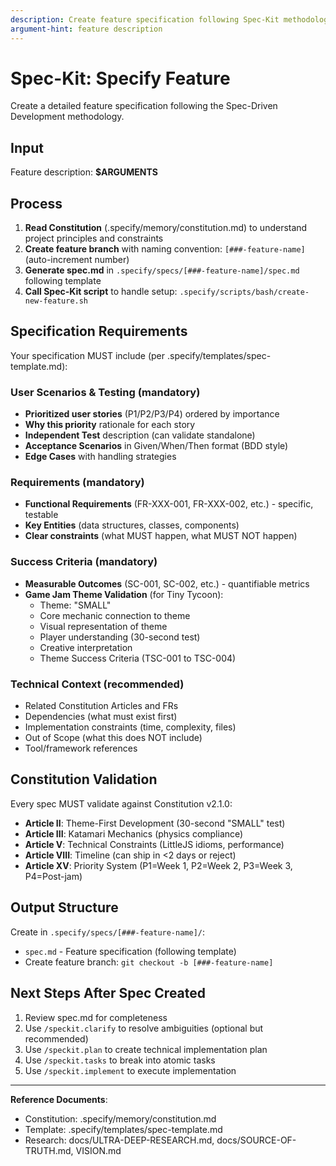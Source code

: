 ```yaml
---
description: Create feature specification following Spec-Kit methodology
argument-hint: feature description
---
```


# Spec-Kit: Specify Feature

Create a detailed feature specification following the Spec-Driven Development methodology.

## Input

Feature description: **$ARGUMENTS**

## Process

1. **Read Constitution** (.specify/memory/constitution.md) to understand project principles and constraints
2. **Create feature branch** with naming convention: `[###-feature-name]` (auto-increment number)
3. **Generate spec.md** in `.specify/specs/[###-feature-name]/spec.md` following template
4. **Call Spec-Kit script** to handle setup: `.specify/scripts/bash/create-new-feature.sh`

## Specification Requirements

Your specification MUST include (per .specify/templates/spec-template.md):

### User Scenarios & Testing (mandatory)
- **Prioritized user stories** (P1/P2/P3/P4) ordered by importance
- **Why this priority** rationale for each story
- **Independent Test** description (can validate standalone)
- **Acceptance Scenarios** in Given/When/Then format (BDD style)
- **Edge Cases** with handling strategies

### Requirements (mandatory)
- **Functional Requirements** (FR-XXX-001, FR-XXX-002, etc.) - specific, testable
- **Key Entities** (data structures, classes, components)
- **Clear constraints** (what MUST happen, what MUST NOT happen)

### Success Criteria (mandatory)
- **Measurable Outcomes** (SC-001, SC-002, etc.) - quantifiable metrics
- **Game Jam Theme Validation** (for Tiny Tycoon):
  - Theme: "SMALL"
  - Core mechanic connection to theme
  - Visual representation of theme
  - Player understanding (30-second test)
  - Creative interpretation
  - Theme Success Criteria (TSC-001 to TSC-004)

### Technical Context (recommended)
- Related Constitution Articles and FRs
- Dependencies (what must exist first)
- Implementation constraints (time, complexity, files)
- Out of Scope (what this does NOT include)
- Tool/framework references

## Constitution Validation

Every spec MUST validate against Constitution v2.1.0:

- **Article II**: Theme-First Development (30-second "SMALL" test)
- **Article III**: Katamari Mechanics (physics compliance)
- **Article V**: Technical Constraints (LittleJS idioms, performance)
- **Article VIII**: Timeline (can ship in <2 days or reject)
- **Article XV**: Priority System (P1=Week 1, P2=Week 2, P3=Week 3, P4=Post-jam)

## Output Structure

Create in `.specify/specs/[###-feature-name]/`:
- `spec.md` - Feature specification (following template)
- Create feature branch: `git checkout -b [###-feature-name]`

## Next Steps After Spec Created

1. Review spec.md for completeness
2. Use `/speckit.clarify` to resolve ambiguities (optional but recommended)
3. Use `/speckit.plan` to create technical implementation plan
4. Use `/speckit.tasks` to break into atomic tasks
5. Use `/speckit.implement` to execute implementation

---

**Reference Documents**:
- Constitution: .specify/memory/constitution.md
- Template: .specify/templates/spec-template.md
- Research: docs/ULTRA-DEEP-RESEARCH.md, docs/SOURCE-OF-TRUTH.md, VISION.md
